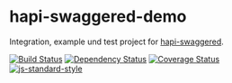# hapi-swaggered-demo
Integration, example und test project for [hapi-swaggered](https://github.com/z0mt3c/hapi-swaggered).

[![Build Status](https://travis-ci.org/z0mt3c/hapi-swaggered-demo.png)](https://travis-ci.org/z0mt3c/hapi-swaggered-demo)
[![Dependency Status](https://gemnasium.com/z0mt3c/hapi-swaggered-demo.png)](https://gemnasium.com/z0mt3c/hapi-swaggered-demo)
[![Coverage Status](https://coveralls.io/repos/z0mt3c/hapi-swaggered-demo/badge.svg?branch=master)](https://coveralls.io/r/z0mt3c/hapi-swaggered-demo?branch=master)
[![js-standard-style](https://img.shields.io/badge/code%20style-standard-brightgreen.svg?style=flat)](https://github.com/feross/standard)
